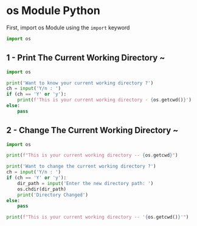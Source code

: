 # os Module Python

First, import os Module using the `import` keyword
```python
import os
```

## 1 - Print The Current Working Directory ~

```python
import os

print('Want to know your current working directory ?')
ch = input('Y/n : ')
if (ch == 'Y' or 'y'):
    print(f'This is your current working directory - {os.getcwd()}')
else:
    pass
```

## 2 - Change The Current Working Directory ~

```python
import os

print(f"This is your current working directory -- {os.getcwd}")

print('Want to change the current working directory ?')
ch = input('Y/n : ')
if (ch == 'Y' or 'y'):
    dir_path = input('Enter the new directory path: ')
    os.chdir(dir_path)
    print('Directory Changed')
else:
    pass

print(f"This is your current working directory -- '{os.getcwd()}'")
```
